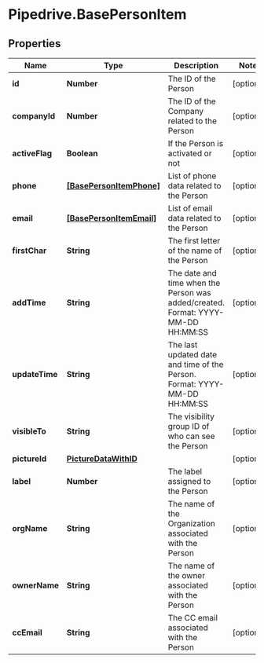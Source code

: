 # Pipedrive.BasePersonItem

## Properties

Name | Type | Description | Notes
------------ | ------------- | ------------- | -------------
**id** | **Number** | The ID of the Person | [optional] 
**companyId** | **Number** | The ID of the Company related to the Person | [optional] 
**activeFlag** | **Boolean** | If the Person is activated or not | [optional] 
**phone** | [**[BasePersonItemPhone]**](BasePersonItemPhone.md) | List of phone data related to the Person | [optional] 
**email** | [**[BasePersonItemEmail]**](BasePersonItemEmail.md) | List of email data related to the Person | [optional] 
**firstChar** | **String** | The first letter of the name of the Person | [optional] 
**addTime** | **String** | The date and time when the Person was added/created. Format: YYYY-MM-DD HH:MM:SS | [optional] 
**updateTime** | **String** | The last updated date and time of the Person. Format: YYYY-MM-DD HH:MM:SS | [optional] 
**visibleTo** | **String** | The visibility group ID of who can see the Person | [optional] 
**pictureId** | [**PictureDataWithID**](PictureDataWithID.md) |  | [optional] 
**label** | **Number** | The label assigned to the Person | [optional] 
**orgName** | **String** | The name of the Organization associated with the Person | [optional] 
**ownerName** | **String** | The name of the owner associated with the Person | [optional] 
**ccEmail** | **String** | The CC email associated with the Person | [optional] 


